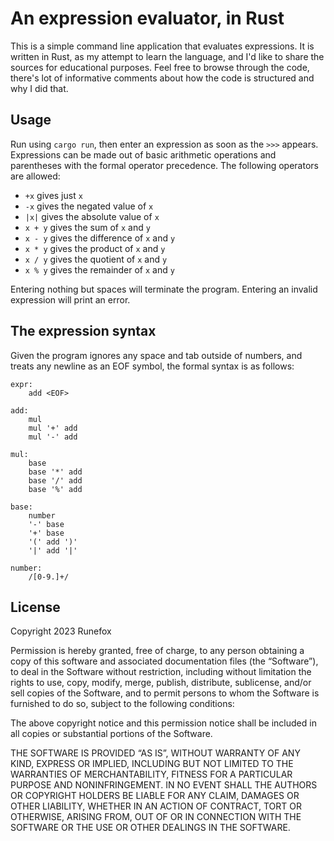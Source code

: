 # An expression evaluator, in Rust

This is a simple command line application that evaluates expressions. It is written in Rust, as my attempt to learn the language, and I'd like to share the sources for educational purposes. Feel free to browse through the code, there's lot of informative comments about how the code is structured and why I did that.

## Usage
Run using `cargo run`, then enter an expression as soon as the `>>>` appears. Expressions can be made out of basic arithmetic operations and parentheses with the formal operator precedence. The following operators are allowed:
- `+x` gives just `x`
- `-x` gives the negated value of `x`
- `|x|` gives the absolute value of `x`
- `x + y` gives the sum of `x` and `y`
- `x - y` gives the difference of `x` and `y`
- `x * y` gives the product of `x` and `y`
- `x / y` gives the quotient of `x` and `y`
- `x % y` gives the remainder of `x` and `y`

Entering nothing but spaces will terminate the program. Entering an invalid expression will print an error.

## The expression syntax

Given the program ignores any space and tab outside of numbers, and treats any newline as an EOF symbol, the formal syntax is as follows:
```
expr:
    add <EOF>

add:
    mul
    mul '+' add
    mul '-' add

mul:
    base
    base '*' add
    base '/' add
    base '%' add

base:
    number
    '-' base
    '+' base
    '(' add ')'
    '|' add '|'

number:
    /[0-9.]+/
```

## License

Copyright 2023 Runefox

Permission is hereby granted, free of charge, to any person obtaining a copy of this software and associated documentation files (the “Software”), to deal in the Software without restriction, including without limitation the rights to use, copy, modify, merge, publish, distribute, sublicense, and/or sell copies of the Software, and to permit persons to whom the Software is furnished to do so, subject to the following conditions:

The above copyright notice and this permission notice shall be included in all copies or substantial portions of the Software.

THE SOFTWARE IS PROVIDED “AS IS”, WITHOUT WARRANTY OF ANY KIND, EXPRESS OR IMPLIED, INCLUDING BUT NOT LIMITED TO THE WARRANTIES OF MERCHANTABILITY, FITNESS FOR A PARTICULAR PURPOSE AND NONINFRINGEMENT. IN NO EVENT SHALL THE AUTHORS OR COPYRIGHT HOLDERS BE LIABLE FOR ANY CLAIM, DAMAGES OR OTHER LIABILITY, WHETHER IN AN ACTION OF CONTRACT, TORT OR OTHERWISE, ARISING FROM, OUT OF OR IN CONNECTION WITH THE SOFTWARE OR THE USE OR OTHER DEALINGS IN THE SOFTWARE.
